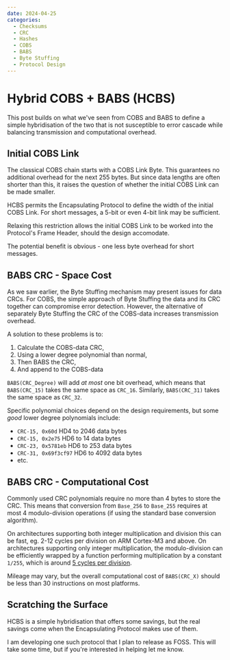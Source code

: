 ```yaml
---
date: 2024-04-25
categories:
  - Checksums
  - CRC
  - Hashes
  - COBS
  - BABS
  - Byte Stuffing
  - Protocol Design
---
```


# Hybrid COBS + BABS (HCBS)

This post builds on what we've seen from COBS and BABS
to define a simple hybridisation of the two
that is not susceptible to error cascade
while balancing transmission and computational overhead.

## Initial COBS Link

The classical COBS chain starts with a COBS Link Byte.
This guarantees no additional overhead for the next 255 bytes.
But since data lengths are often shorter than this,
it raises the question of whether the initial COBS Link can be made smaller.

HCBS permits the Encapsulating Protocol to define the width of the initial COBS Link.
For short messages, a 5-bit or even 4-bit link may be sufficient.

Relaxing this restriction allows the initial COBS Link to be worked into the Protocol's Frame Header,
should the design accomodate.

The potential benefit is obvious - one less byte overhead for short messages.

## BABS CRC - Space Cost

As we saw earlier, the Byte Stuffing mechanism may present issues for data CRCs.
For COBS, the simple approach of Byte Stuffing the data and its CRC together can compromise error detection.
However, the alternative of separately Byte Stuffing the CRC of the COBS-data increases transmission overhead.

A solution to these problems is to:

1. Calculate the COBS-data CRC,
2. Using a lower degree polynomial than normal,
3. Then BABS the CRC,
4. And append to the COBS-data

`BABS(CRC_Degree)` will add _at most_ one bit overhead, which means that `BABS(CRC_15)` takes the same space as `CRC_16`.
Similarly, `BABS(CRC_31)` takes the same space as `CRC_32`.

Specific polynomial choices depend on the design requirements, but some _good_ lower degree polynomials include:

- `CRC-15, 0x60d` HD4 to 2046 data bytes
- `CRC-15, 0x2e75` HD6 to 14 data bytes
- `CRC-23, 0x5781eb` HD6 to 253 data bytes
- `CRC-31, 0x69f3cf97` HD6 to 4092 data bytes
- etc.

## BABS CRC - Computational Cost

Commonly used CRC polynomials require no more than 4 bytes to store the CRC.
This means that conversion from `Base_256` to `Base_255` requires at most 4 modulo-division operations (if using the standard base conversion algorithm).

On architectures supporting both integer multiplication and division this can be fast, eg. 2-12 cycles per division on ARM Cortex-M3 and above.
On architectures supporting only integer multiplication, the modulo-division can be efficiently wrapped by a function performing multiplication by a constant `1/255`, which is around [5 cycles per division](https://en.wikipedia.org/wiki/Division_algorithm).

Mileage may vary, but the overall computational cost of `BABS(CRC_X)` should be less than 30 instructions on most platforms.

## Scratching the Surface

HCBS is a simple hybridisation that offers some savings,
but the real savings come when the Encapsulating Protocol makes use of them.

I am developing one such protocol that I plan to release as FOSS.
This will take some time, but if you're interested in helping let me know.
